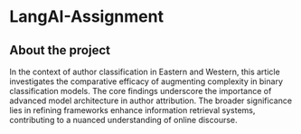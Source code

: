 # LangAI-Assignment
## About the project
In the context of author classification in Eastern and Western, this article investigates the comparative efficacy of augmenting complexity in binary classification models. The core findings underscore the importance of advanced model architecture in author attribution. The broader significance lies in refining frameworks enhance information retrieval systems, contributing to a nuanced understanding of online discourse.

